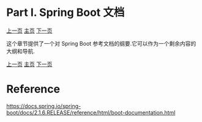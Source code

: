# Part I. Spring Boot 文档



[上一页](https://github.com/LeonChen1024/Spring-Reference-Doc-Translation/tree/master/Spring-Boot)                                											[主页](https://github.com/LeonChen1024/Spring-Reference-Doc-Translation/tree/master/Spring-Boot)																				[下一页](https://github.com/LeonChen1024/Spring-Reference-Doc-Translation/blob/master/Spring-Boot/Part-I-Spring-Boot-Documentation/1-About-the-Documentation.md)                              





这个章节提供了一个对 Spring Boot 参考文档的纲要.它可以作为一个剩余内容的大纲和导航.











[上一页](https://github.com/LeonChen1024/Spring-Reference-Doc-Translation/tree/master/Spring-Boot)                                											[主页](https://github.com/LeonChen1024/Spring-Reference-Doc-Translation/tree/master/Spring-Boot)																				[下一页](https://github.com/LeonChen1024/Spring-Reference-Doc-Translation/blob/master/Spring-Boot/Part-I-Spring-Boot-Documentation/1-About-the-Documentation.md)                              

# Reference

<https://docs.spring.io/spring-boot/docs/2.1.6.RELEASE/reference/html/boot-documentation.html>











